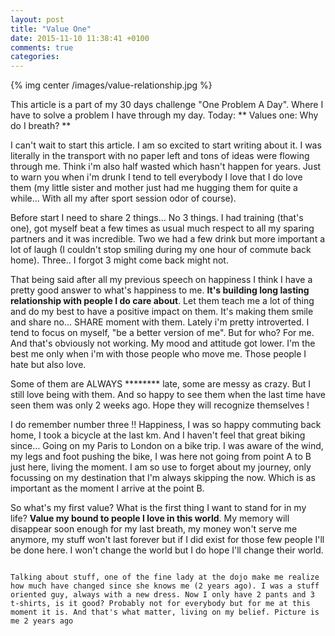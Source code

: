 ```yaml
---
layout: post
title: "Value One"
date: 2015-11-10 11:38:41 +0100
comments: true
categories:
---
```


{% img center /images/value-relationship.jpg %}

This article is a part of my 30 days challenge "One Problem A Day". Where I have to solve a problem I have through my day. Today: ** Values one: Why do I breath? **

<!-- more -->

I can't wait to start this article. I am so excited to start writing about it. I was literally in the transport with no paper left and tons of ideas were flowing through me. Think i'm also half wasted which hasn't happen for years. Just to warn you when i'm drunk I tend to tell everybody I love that I do love them (my little sister and mother just had me hugging them for quite a while... With all my after sport session odor of course).

Before start I need to share 2 things... No 3 things. I had training (that's one), got myself beat a few times as usual much respect to all my sparing partners and it was incredible. Two we had a few drink but more important a lot of laugh (I couldn't stop smiling during my one hour of commute back home). Three.. I forgot 3 might come back might not.

That being said after all my previous speech on happiness I think I have a pretty good answer to what's happiness to me. **It's building long lasting relationship with people I do care about**. Let them teach me a lot of thing and do my best to have a positive impact on them. It's making them smile and share no... SHARE moment with them. Lately i'm pretty introverted. I tend to focus on myself, "be a better version of me". But for who? For me. And that's obviously not working. My mood and attitude got lower. I'm the best me only when i'm with those people who move me. Those people I hate but also love.

Some of them are ALWAYS ******** late, some are messy as crazy. But I still love being with them. And so happy to see them when the last time have seen them was only 2 weeks ago. Hope they will recognize themselves !

I do remember number three !! Happiness, I was so happy commuting back home, I took a bicycle at the last km. And I haven't feel that great biking since... Going on my Paris to London on a bike trip. I was aware of the wind, my legs and foot pushing the bike, I was here not going from point A to B just here, living the moment. I am so use to forget about my journey, only focussing on my destination that I'm always skipping the now. Which is as important as the moment I arrive at the point B.

So what's my first value? What is the first thing I want to stand for in my life? **Value my bound to people I love in this world**. My memory will disappear soon enough for my last breath, my money won't serve me anymore, my stuff won't last forever but if I did exist for those few people I'll be done here. I won't change the world but I do hope I'll change their world.

~~~

Talking about stuff, one of the fine lady at the dojo make me realize how much have changed since she knows me (2 years ago). I was a stuff oriented guy, always with a new dress. Now I only have 2 pants and 3 t-shirts, is it good? Probably not for everybody but for me at this moment it is. And that's what matter, living on my belief. Picture is me 2 years ago
